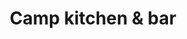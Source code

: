---
title: Camp kitchen & bar
ravintola: ye
ruka: ye
slug: https://campkitchen.fi/
kuvaus: WE MAKE HAPPY CAMPERS.
update: 2022-02-09-14:06
---